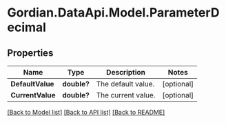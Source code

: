 # Gordian.DataApi.Model.ParameterDecimal
## Properties

Name | Type | Description | Notes
------------ | ------------- | ------------- | -------------
**DefaultValue** | **double?** | The default value. | [optional] 
**CurrentValue** | **double?** | The current value. | [optional] 

[[Back to Model list]](../README.md#documentation-for-models) [[Back to API list]](../README.md#documentation-for-api-endpoints) [[Back to README]](../README.md)

